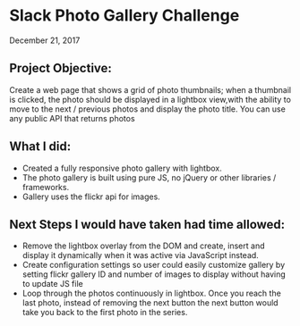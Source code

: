 # Slack Photo Gallery Challenge
December 21, 2017

## Project Objective:
Create a web page that shows a grid of photo thumbnails; when a thumbnail is clicked, the photo should be displayed in a lightbox view,with the ability to move to the next / previous photos and display the photo title. You can use any public API that returns photos


## What I did:
- Created a fully responsive photo gallery with lightbox.
- The photo gallery is built using pure JS, no jQuery or other libraries / frameworks.
- Gallery uses the flickr api for images.


## Next Steps I would have taken had time allowed:
- Remove the lightbox overlay from the DOM and create, insert and display it dynamically when it was active via JavaScript instead.
- Create configuration settings so user could easily customize gallery by setting flickr gallery ID and number of images to display without having to update JS file
- Loop through the photos continuously in lightbox. Once you reach the last photo, instead of removing the next button the next button would take you back to the first photo in the series.